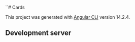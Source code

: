 ``# Cards

This project was generated with [Angular CLI](https://github.com/angular/angular-cli) version 14.2.4.

## Development server

